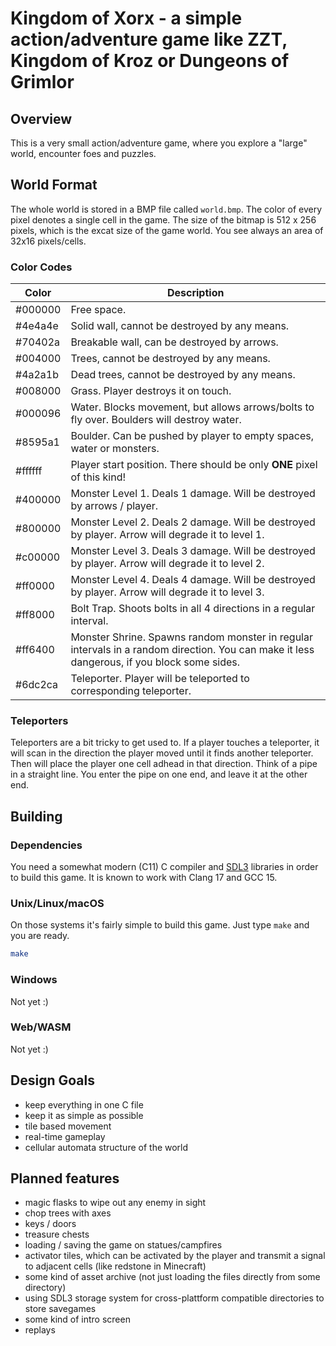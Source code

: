 # Kingdom of Xorx - a simple action/adventure game like ZZT, Kingdom of Kroz or Dungeons of Grimlor
## Overview
This is a very small action/adventure game, where you explore a "large" world, encounter foes and puzzles.

## World Format
The whole world is stored in a BMP file called `world.bmp`. The color of every pixel denotes a single cell in the game.
The size of the bitmap is 512 x 256 pixels, which is the excat size of the game world. You see always an area of 32x16 pixels/cells.

### Color Codes
| Color | Description |
| --- | --- |
| #000000 | Free space. |
| #4e4a4e | Solid wall, cannot be destroyed by any means. |
| #70402a | Breakable wall, can be destroyed by arrows. |
| #004000 | Trees, cannot be destroyed by any means. |
| #4a2a1b | Dead trees, cannot be destroyed by any means. |
| #008000 | Grass. Player destroys it on touch. |
| #000096 | Water. Blocks movement, but allows arrows/bolts to fly over. Boulders will destroy water. |
| #8595a1 | Boulder. Can be pushed by player to empty spaces, water or monsters. |
| #ffffff | Player start position. There should be only **ONE** pixel of this kind! |
| #400000 | Monster Level 1. Deals 1 damage. Will be destroyed by arrows / player. |
| #800000 | Monster Level 2. Deals 2 damage. Will be destroyed by player. Arrow will degrade it to level 1. |
| #c00000 | Monster Level 3. Deals 3 damage. Will be destroyed by player. Arrow will degrade it to level 2. |
| #ff0000 | Monster Level 4. Deals 4 damage. Will be destroyed by player. Arrow will degrade it to level 3. |
| #ff8000 | Bolt Trap. Shoots bolts in all 4 directions in a regular interval. |
| #ff6400 | Monster Shrine. Spawns random monster in regular intervals in a random direction. You can make it less dangerous, if you block some sides. |
| #6dc2ca | Teleporter. Player will be teleported to corresponding teleporter. |

### Teleporters
Teleporters are a bit tricky to get used to. If a player touches a teleporter, it will scan in the direction the player moved until it finds another teleporter. Then will place the player one cell adhead in that direction. Think of a pipe in a straight line. You enter the pipe on one end, and leave it at the other end.

## Building

### Dependencies
You need a somewhat modern (C11) C compiler and [SDL3](https://libsdl.org/) libraries in order to build this game.
It is known to work with Clang 17 and GCC 15.

### Unix/Linux/macOS
On those systems it's fairly simple to build this game. Just type ```make``` and you are ready.
```sh
make
```

### Windows
Not yet :)

### Web/WASM
Not yet :)

## Design Goals
- keep everything in one C file
- keep it as simple as possible
- tile based movement
- real-time gameplay
- cellular automata structure of the world

## Planned features
- magic flasks to wipe out any enemy in sight
- chop trees with axes
- keys / doors
- treasure chests
- loading / saving the game on statues/campfires
- activator tiles, which can be activated by the player and transmit a signal to adjacent cells (like redstone in Minecraft)
- some kind of asset archive (not just loading the files directly from some directory)
- using SDL3 storage system for cross-plattform compatible directories to store savegames
- some kind of intro screen
- replays
